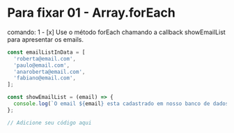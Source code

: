 # Para fixar 01 - Array.forEach

comando: 
  1 - [x] Use o método forEach chamando a callback showEmailList para apresentar os emails.

  ```js
  const emailListInData = [
    'roberta@email.com',
    'paulo@email.com',
    'anaroberta@email.com',
    'fabiano@email.com',
  ];

  const showEmailList = (email) => {
    console.log(`O email ${email} esta cadastrado em nosso banco de dados!`);
  };

  // Adicione seu código aqui
```
